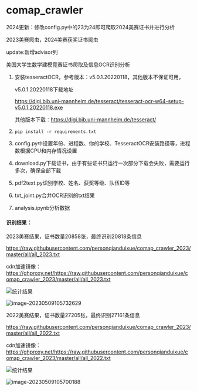 # comap_crawler

2024更新：修改config.py中的23为24即可爬取2024美赛证书并进行分析

2023美赛爬虫，2024美赛获奖证书爬虫

update:新增advisor列


美国大学生数学建模竞赛证书爬取及信息OCR识别分析


1. 安装tesseractOCR，参考版本：v5.0.1.20220118，其他版本不保证可用，

   v5.0.1.20220118下载地址

   https://digi.bib.uni-mannheim.de/tesseract/tesseract-ocr-w64-setup-v5.0.1.20220118.exe

   其他版本下载：https://digi.bib.uni-mannheim.de/tesseract/

2. `pip install -r requirements.txt`

3. config.py中设置年份、进程数、你的学校、TesseractOCR安装路径等，进程数根据CPU和内存情况设置

4. download.py下载证书，由于有些证书只运行一次部分下载会失败，需要运行多次，确保全部下载

5. pdf2text.py识别学校、姓名、获奖等级、队伍ID等

6. txt_joint.py合并OCR识别的txt结果

7. analysis.ipynb分析数据

#### 识别结果：

2023美赛结果，证书数量20858张，最终识别20818条信息

https://raw.githubusercontent.com/personqianduixue/comap_crawler_2023/master/all/all_2023.txt

cdn加速镜像：https://ghproxy.net/https://raw.githubusercontent.com/personqianduixue/comap_crawler_2023/master/all/all_2023.txt

![统计结果](https://cdn.jsdelivr.net/gh/personqianduixue/picbed/img202305091055579.png)

![image-20230509105732629](https://cdn.jsdelivr.net/gh/personqianduixue/picbed/img202305091057649.png)

2022美赛结果，证书数量27205张，最终识别27161条信息

https://raw.githubusercontent.com/personqianduixue/comap_crawler_2023/master/all/all_2022.txt

cdn加速镜像：https://ghproxy.net/https://raw.githubusercontent.com/personqianduixue/comap_crawler_2023/master/all/all_2022.txt

![统计结果](https://cdn.jsdelivr.net/gh/personqianduixue/picbed/img202305091056671.png)

![image-20230509105700188](https://cdn.jsdelivr.net/gh/personqianduixue/picbed/img202305091057210.png)
